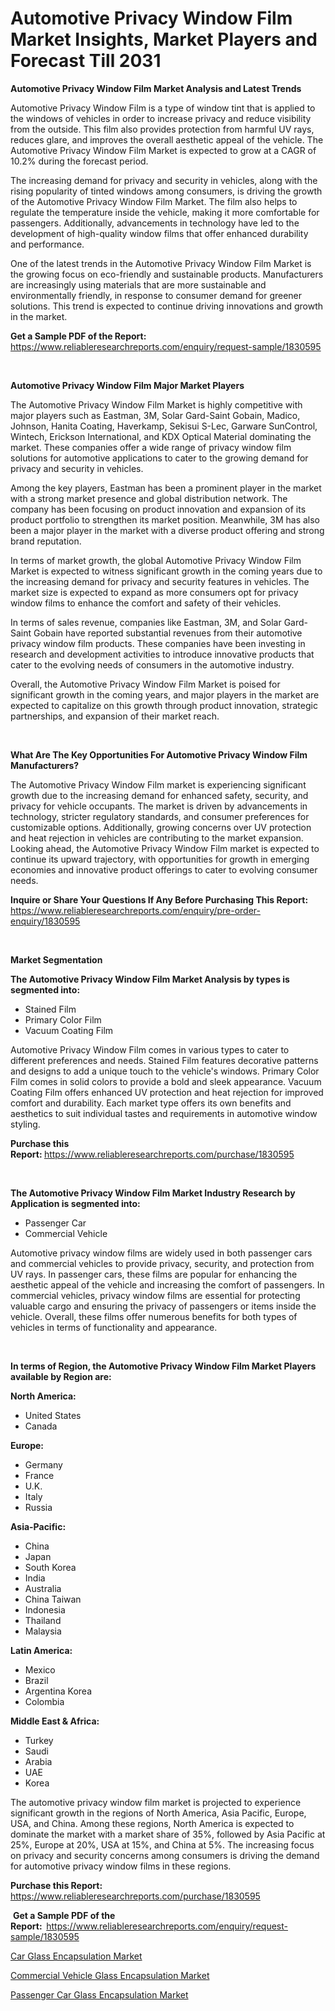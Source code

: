<p><h1>Automotive Privacy Window Film Market Insights, Market Players and Forecast Till 2031</h1></p><p><strong>Automotive Privacy Window Film Market Analysis and Latest Trends</strong></p>
<p><p>Automotive Privacy Window Film is a type of window tint that is applied to the windows of vehicles in order to increase privacy and reduce visibility from the outside. This film also provides protection from harmful UV rays, reduces glare, and improves the overall aesthetic appeal of the vehicle. The Automotive Privacy Window Film Market is expected to grow at a CAGR of 10.2% during the forecast period.</p><p>The increasing demand for privacy and security in vehicles, along with the rising popularity of tinted windows among consumers, is driving the growth of the Automotive Privacy Window Film Market. The film also helps to regulate the temperature inside the vehicle, making it more comfortable for passengers. Additionally, advancements in technology have led to the development of high-quality window films that offer enhanced durability and performance.</p><p>One of the latest trends in the Automotive Privacy Window Film Market is the growing focus on eco-friendly and sustainable products. Manufacturers are increasingly using materials that are more sustainable and environmentally friendly, in response to consumer demand for greener solutions. This trend is expected to continue driving innovations and growth in the market.</p></p>
<p><strong>Get a Sample PDF of the Report:&nbsp;</strong> <a href="https://www.reliableresearchreports.com/enquiry/request-sample/1830595">https://www.reliableresearchreports.com/enquiry/request-sample/1830595</a></p>
<p>&nbsp;</p>
<p><strong>Automotive Privacy Window Film Major Market Players</strong></p>
<p><p>The Automotive Privacy Window Film Market is highly competitive with major players such as Eastman, 3M, Solar Gard-Saint Gobain, Madico, Johnson, Hanita Coating, Haverkamp, Sekisui S-Lec, Garware SunControl, Wintech, Erickson International, and KDX Optical Material dominating the market. These companies offer a wide range of privacy window film solutions for automotive applications to cater to the growing demand for privacy and security in vehicles.</p><p>Among the key players, Eastman has been a prominent player in the market with a strong market presence and global distribution network. The company has been focusing on product innovation and expansion of its product portfolio to strengthen its market position. Meanwhile, 3M has also been a major player in the market with a diverse product offering and strong brand reputation.</p><p>In terms of market growth, the global Automotive Privacy Window Film Market is expected to witness significant growth in the coming years due to the increasing demand for privacy and security features in vehicles. The market size is expected to expand as more consumers opt for privacy window films to enhance the comfort and safety of their vehicles.</p><p>In terms of sales revenue, companies like Eastman, 3M, and Solar Gard-Saint Gobain have reported substantial revenues from their automotive privacy window film products. These companies have been investing in research and development activities to introduce innovative products that cater to the evolving needs of consumers in the automotive industry.</p><p>Overall, the Automotive Privacy Window Film Market is poised for significant growth in the coming years, and major players in the market are expected to capitalize on this growth through product innovation, strategic partnerships, and expansion of their market reach.</p></p>
<p>&nbsp;</p>
<p><strong>What Are The Key Opportunities For Automotive Privacy Window Film Manufacturers?</strong></p>
<p><p>The Automotive Privacy Window Film market is experiencing significant growth due to the increasing demand for enhanced safety, security, and privacy for vehicle occupants. The market is driven by advancements in technology, stricter regulatory standards, and consumer preferences for customizable options. Additionally, growing concerns over UV protection and heat rejection in vehicles are contributing to the market expansion. Looking ahead, the Automotive Privacy Window Film market is expected to continue its upward trajectory, with opportunities for growth in emerging economies and innovative product offerings to cater to evolving consumer needs.</p></p>
<p><strong>Inquire or Share Your Questions If Any Before Purchasing This Report:</strong> <a href="https://www.reliableresearchreports.com/enquiry/pre-order-enquiry/1830595">https://www.reliableresearchreports.com/enquiry/pre-order-enquiry/1830595</a></p>
<p>&nbsp;</p>
<p><strong>Market Segmentation</strong></p>
<p><strong>The Automotive Privacy Window Film Market Analysis by types is segmented into:</strong></p>
<p><ul><li>Stained Film</li><li>Primary Color Film</li><li>Vacuum Coating Film</li></ul></p>
<p><p>Automotive Privacy Window Film comes in various types to cater to different preferences and needs. Stained Film features decorative patterns and designs to add a unique touch to the vehicle's windows. Primary Color Film comes in solid colors to provide a bold and sleek appearance. Vacuum Coating Film offers enhanced UV protection and heat rejection for improved comfort and durability. Each market type offers its own benefits and aesthetics to suit individual tastes and requirements in automotive window styling.</p></p>
<p><strong>Purchase this Report:&nbsp;</strong><a href="https://www.reliableresearchreports.com/purchase/1830595">https://www.reliableresearchreports.com/purchase/1830595</a></p>
<p>&nbsp;</p>
<p><strong>The Automotive Privacy Window Film Market Industry Research by Application is segmented into:</strong></p>
<p><ul><li>Passenger Car</li><li>Commercial Vehicle</li></ul></p>
<p><p>Automotive privacy window films are widely used in both passenger cars and commercial vehicles to provide privacy, security, and protection from UV rays. In passenger cars, these films are popular for enhancing the aesthetic appeal of the vehicle and increasing the comfort of passengers. In commercial vehicles, privacy window films are essential for protecting valuable cargo and ensuring the privacy of passengers or items inside the vehicle. Overall, these films offer numerous benefits for both types of vehicles in terms of functionality and appearance.</p></p>
<p>&nbsp;</p>
<p><strong>In terms of Region, the Automotive Privacy Window Film Market Players available by Region are:</strong></p>
<p>
    <p> <strong> North America: </strong>
        <ul>
            <li>United States</li>
            <li>Canada</li>
        </ul>
        </p> 
    <p> <strong> Europe: </strong>
        <ul>
            <li>Germany</li>
            <li>France</li>
            <li>U.K.</li>
            <li>Italy</li>
            <li>Russia</li>
        </ul>
        </p> 
    <p> <strong> Asia-Pacific: </strong>
        <ul>
            <li>China</li>
            <li>Japan</li>
            <li>South Korea</li>
            <li>India</li>
            <li>Australia</li>
            <li>China Taiwan</li>
            <li>Indonesia</li>
            <li>Thailand</li>
            <li>Malaysia</li>
        </ul>
        </p> 
    <p> <strong> Latin America: </strong>
        <ul>
            <li>Mexico</li>
            <li>Brazil</li>
            <li>Argentina Korea</li>
            <li>Colombia</li>
        </ul>
        </p> 
    <p> <strong> Middle East & Africa: </strong>
        <ul>
            <li>Turkey</li>
            <li>Saudi</li>
            <li>Arabia</li>
            <li>UAE</li>
            <li>Korea</li>
        </ul>
    </p>
    </p>
<p><p>The automotive privacy window film market is projected to experience significant growth in the regions of North America, Asia Pacific, Europe, USA, and China. Among these regions, North America is expected to dominate the market with a market share of 35%, followed by Asia Pacific at 25%, Europe at 20%, USA at 15%, and China at 5%. The increasing focus on privacy and security concerns among consumers is driving the demand for automotive privacy window films in these regions.</p></p>
<p><strong>Purchase this Report: </strong><a href="https://www.reliableresearchreports.com/purchase/1830595">https://www.reliableresearchreports.com/purchase/1830595</a></p>
<p>&nbsp;<strong>Get a Sample PDF of the Report:&nbsp;&nbsp;</strong><a href="https://www.reliableresearchreports.com/enquiry/request-sample/1830595">https://www.reliableresearchreports.com/enquiry/request-sample/1830595</a></p>
<p><strong></strong></p>
<p><p><a href="https://github.com/shotows/Market-Research-Report-List-1/blob/main/car-glass-encapsulation-market.md">Car Glass Encapsulation Market</a></p><p><a href="https://github.com/beatblasta/Market-Research-Report-List-2/blob/main/commercial-vehicle-glass-encapsulation-market.md">Commercial Vehicle Glass Encapsulation Market</a></p><p><a href="https://github.com/angelajermaine/Market-Research-Report-List-2/blob/main/passenger-car-glass-encapsulation-market.md">Passenger Car Glass Encapsulation Market</a></p></p>